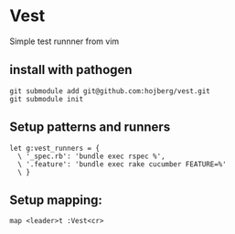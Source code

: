 # Vest

Simple test runnner from vim

## install with pathogen

```
git submodule add git@github.com:hojberg/vest.git
git submodule init
```

## Setup patterns and runners

```VimL
let g:vest_runners = { 
  \ '_spec.rb': 'bundle exec rspec %', 
  \ '.feature': 'bundle exec rake cucumber FEATURE=%'
  \ }
```

## Setup mapping:
```VimL
map <leader>t :Vest<cr>
```
